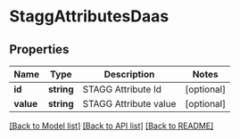 # StaggAttributesDaas

## Properties
Name | Type | Description | Notes
------------ | ------------- | ------------- | -------------
**id** | **string** | STAGG Attribute Id | [optional] 
**value** | **string** | STAGG Attribute value | [optional] 

[[Back to Model list]](../README.md#documentation-for-models) [[Back to API list]](../README.md#documentation-for-api-endpoints) [[Back to README]](../README.md)


